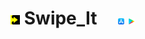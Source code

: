 # <a href="https://mark-sherriff.com/SwipeIt/download" target="_blank" rel="noopener noreferrer"><img src="README_ASSETS/appIcon.png" width="3%" /></a> Swipe_It&nbsp;&nbsp;&nbsp;&nbsp;&nbsp;<a href="https://apps.apple.com/ca/app/swipe-it-endless-fun/id1607012576" target="_blank" rel="noopener noreferrer"><img src="README_ASSETS/appStore.png" width="2%" /></a>&nbsp;<a href="https://play.google.com/store/apps/details?id=com.sherriff.swipeit" target="_blank" rel="noopener noreferrer"><img src="README_ASSETS/googlePlay.png" width="2%" /></a>


